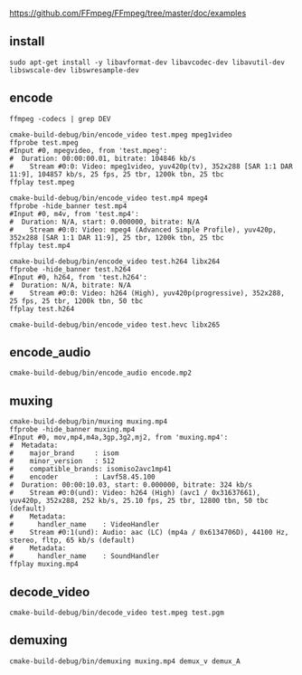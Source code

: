 https://github.com/FFmpeg/FFmpeg/tree/master/doc/examples

## install

    sudo apt-get install -y libavformat-dev libavcodec-dev libavutil-dev libswscale-dev libswresample-dev

## encode

    ffmpeg -codecs | grep DEV

    cmake-build-debug/bin/encode_video test.mpeg mpeg1video
    ffprobe test.mpeg
    #Input #0, mpegvideo, from 'test.mpeg':
    #  Duration: 00:00:00.01, bitrate: 104846 kb/s
    #    Stream #0:0: Video: mpeg1video, yuv420p(tv), 352x288 [SAR 1:1 DAR 11:9], 104857 kb/s, 25 fps, 25 tbr, 1200k tbn, 25 tbc    
    ffplay test.mpeg

    cmake-build-debug/bin/encode_video test.mp4 mpeg4
    ffprobe -hide_banner test.mp4
    #Input #0, m4v, from 'test.mp4':
    #  Duration: N/A, start: 0.000000, bitrate: N/A
    #    Stream #0:0: Video: mpeg4 (Advanced Simple Profile), yuv420p, 352x288 [SAR 1:1 DAR 11:9], 25 tbr, 1200k tbn, 25 tbc
    ffplay test.mp4
    
    cmake-build-debug/bin/encode_video test.h264 libx264
    ffprobe -hide_banner test.h264
    #Input #0, h264, from 'test.h264':
    #  Duration: N/A, bitrate: N/A
    #    Stream #0:0: Video: h264 (High), yuv420p(progressive), 352x288, 25 fps, 25 tbr, 1200k tbn, 50 tbc
    ffplay test.h264
    
    cmake-build-debug/bin/encode_video test.hevc libx265
    

## encode_audio
    
    cmake-build-debug/bin/encode_audio encode.mp2


## muxing 

    cmake-build-debug/bin/muxing muxing.mp4
    ffprobe -hide_banner muxing.mp4
    #Input #0, mov,mp4,m4a,3gp,3g2,mj2, from 'muxing.mp4':
    #  Metadata:
    #    major_brand     : isom
    #    minor_version   : 512
    #    compatible_brands: isomiso2avc1mp41
    #    encoder         : Lavf58.45.100
    #  Duration: 00:00:10.03, start: 0.000000, bitrate: 324 kb/s
    #    Stream #0:0(und): Video: h264 (High) (avc1 / 0x31637661), yuv420p, 352x288, 252 kb/s, 25.10 fps, 25 tbr, 12800 tbn, 50 tbc (default)
    #    Metadata:
    #      handler_name    : VideoHandler
    #    Stream #0:1(und): Audio: aac (LC) (mp4a / 0x6134706D), 44100 Hz, stereo, fltp, 65 kb/s (default)
    #    Metadata:
    #      handler_name    : SoundHandler
    ffplay muxing.mp4

## decode_video

    cmake-build-debug/bin/decode_video test.mpeg test.pgm
    
    
## demuxing

    cmake-build-debug/bin/demuxing muxing.mp4 demux_v demux_A    